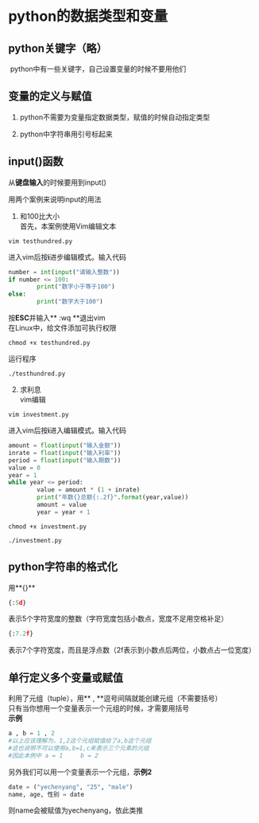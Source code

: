 # python的数据类型和变量

## python关键字（略）

​	python中有一些关键字，自己设置变量的时候不要用他们

## 变量的定义与赋值

1. python不需要为变量指定数据类型，赋值的时候自动指定类型  

2. python中字符串用引号标起来  

## input()函数

从**键盘输入**的时候要用到input()  

用两个案例来说明input的用法    

1. 和100比大小  
   首先，本案例使用Vim编辑文本  

```
vim testhundred.py
```

进入vim后按**i**进步编辑模式。输入代码  

```python
number = int(input("请输入整数"))
if number <= 100:
		print("数字小于等于100")
else:
		print("数字大于100")
```

按**ESC**并输入** :wq **退出vim  
在Linux中，给文件添加可执行权限  

```
chmod +x testhundred.py
```

运行程序  

```
./testhundred.py
```

2. 求利息  
   vim编辑

```
vim investment.py
```

进入vim后按**i**进入编辑模式。输入代码  

```python
amount = float(input("输入金额"))
inrate = float(input("输入利率"))
period = float(input("输入期数"))
value = 0
year = 1
while year <= period:
		value = amount * (1 + inrate)
		print("年数{}总额{:.2f}".format(year,value))
		amount = value
		year = year + 1
```

```
chmod +x investment.py
```

```
./investment.py
```

## python字符串的格式化  

用**{}**

```python
{:5d}
```

表示5个字符宽度的整数（字符宽度包括小数点，宽度不足用空格补足）

```python
{:7.2f}
```

表示7个字符宽度，而且是浮点数（2f表示到小数点后两位，小数点占一位宽度）  

## 单行定义多个变量或赋值  

利用了元组（tuple），用** , **逗号间隔就能创建元组（不需要括号）  
只有当你想用一个变量表示一个元组的时候，才需要用括号  
**示例**  

```python
a , b = 1 , 2
#以上应该理解为，1,2这个元组赋值给了a,b这个元组
#这也说明不可以使用a,b=1,c来表示三个元素的元组
#因此本例中 a = 1     b = 2
```

另外我们可以用一个变量表示一个元组，**示例2**  

```python
date = ("yechenyang", "25", "male")
name, age, 性别 = date
```

则name会被赋值为yechenyang，依此类推

